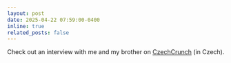 ```yaml
---
layout: post
date: 2025-04-22 07:59:00-0400
inline: true
related_posts: false
---
```


Check out an interview with me and my brother on [CzechCrunch](https://cc.cz/ukrajinska-dvojcata-uci-v-praze-umelou-inteligenci-vymyslet-nove-leky-veri-ze-diky-ni-budou-dostupnejsi/) (in Czech).
